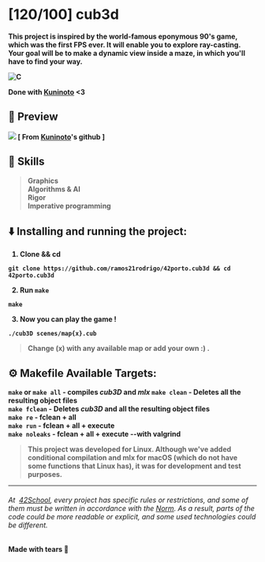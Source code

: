 # [120/100] cub3d
<b> This project is inspired by the world-famous eponymous 90's game, which was the first FPS ever. It will enable you to explore ray-casting. Your goal will be to make a dynamic view inside a maze, in which you'll have to find your way.<b>

![C](https://img.shields.io/badge/-C-A8B9CC?logo=C&logoColor=fff&style=flat")

Done with [Kuninoto](https://github.com/Kuninoto/42_ft_transcendence) <3

## 👀 Preview
![](https://github.com/Kuninoto/42_cub3D/blob/master/extras/showcase.gif)
[ From [Kuninoto](https://github.com/Kuninoto/42_ft_transcendence)'s github ]

## 🌟 Skills
> Graphics   
> Algorithms & AI   
> Rigor   
> Imperative programming 

## ⬇️ Installing and running the project:
1. Clone && cd

```
git clone https://github.com/ramos21rodrigo/42porto.cub3d && cd 42porto.cub3d
 ```
2. Run `make`
```
make
```
3. Now you can play the game !
```
./cub3D scenes/map{x}.cub
```
>  Change (x) with any available map or add your own :) .

## ⚙️ Makefile Available Targets:  
`make` or `make all` - compiles _cub3D_ and _mlx_
`make clean` - Deletes all the resulting object files  
`make fclean` - Deletes _cub3D_ and all the resulting object files  
`make re` - fclean + all  
`make run` - fclean + all + execute   
`make noleaks` - fclean + all + execute --with valgrind

> This project was developed for Linux. Although we've added conditional compilation and mlx for macOS (which do not have some functions that Linux has), it was for development and test purposes.  
___
###### At  [42School](https://en.wikipedia.org/wiki/42_(school)), every project has specific rules or restrictions, and some of them must be written in accordance with the [Norm](https://github.com/42School/norminette). As a result, parts of the code could be more readable or explicit, and some used technologies could be different.
Made with tears 🥲

 
